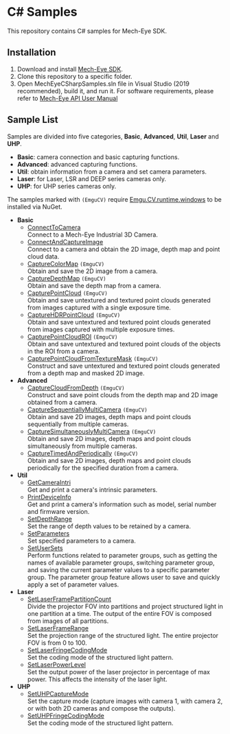 # C# Samples

This repository contains C# samples for Mech-Eye SDK.

## Installation

1. Download and install [Mech-Eye SDK](https://www.mech-mind.com/download/softwaredownloading.html).
2. Clone this repository to a specific folder.
3. Open MechEyeCSharpSamples.sln file in Visual Studio (2019 recommended), build it, and run it.
     For software requirements, please refer to [Mech-Eye API User Manual](https://docs.mech-mind.net/latest/en-GB/MechEye/MechEyeAPI/Samples/Samples.html)
     
## Sample List

Samples are divided into five categories, **Basic**, **Advanced**, **Util**, **Laser** and **UHP**.

- **Basic**: camera connection and basic capturing functions.
- **Advanced**: advanced capturing functions.
- **Util**: obtain information from a camera and set camera parameters.
- **Laser**: for Laser, LSR and DEEP series cameras only.
- **UHP**: for UHP series cameras only. 

The samples marked with `(EmguCV)` require [Emgu.CV.runtime.windows](https://www.nuget.org/packages/Emgu.CV.runtime.windows/) to be installed via NuGet.

- **Basic**
  - [ConnectToCamera](https://github.com/MechMindRobotics/mecheye_csharp_samples/tree/main/source/Basic/ConnectToCamera)  
    Connect to a Mech-Eye Industrial 3D Camera.
  - [ConnectAndCaptureImage](https://github.com/MechMindRobotics/mecheye_csharp_samples/tree/main/source/Basic/ConnectAndCaptureImage)  
    Connect to a camera and obtain the 2D image, depth map and point cloud data.
  - [CaptureColorMap](https://github.com/MechMindRobotics/mecheye_csharp_samples/tree/main/source/Basic/CaptureColorMap) `(EmguCV)`  
    Obtain and save the 2D image from a camera.
  - [CaptureDepthMap](https://github.com/MechMindRobotics/mecheye_csharp_samples/tree/main/source/Basic/CaptureDepthMap) `(EmguCV)`  
    Obtain and save the depth map from a camera.
  - [CapturePointCloud](https://github.com/MechMindRobotics/mecheye_csharp_samples/tree/main/source/Basic/CapturePointCloud) `(EmguCV)`  
    Obtain and save untextured and textured point clouds generated from images captured with a single exposure time.
  - [CaptureHDRPointCloud](https://github.com/MechMindRobotics/mecheye_csharp_samples/tree/main/source/Basic/CaptureHDRPointCloud) `(EmguCV)`  
    Obtain and save untextured and textured point clouds generated from images captured with multiple exposure times.
  - [CapturePointCloudROI](https://github.com/MechMindRobotics/mecheye_csharp_samples/tree/main/source/Basic/CapturePointCloudROI) `(EmguCV)`  
    Obtain and save untextured and textured point clouds of the objects in the ROI from a camera.
  - [CapturePointCloudFromTextureMask](https://github.com/MechMindRobotics/mecheye_csharp_samples/tree/main/source/Basic/CapturePointCloudFromTextureMask) `(EmguCV)`  
    Construct and save untextured and textured point clouds generated from a depth map and masked 2D image.
- **Advanced**
  - [CaptureCloudFromDepth](https://github.com/MechMindRobotics/mecheye_csharp_samples/tree/main/source/Advanced/CaptureCloudFromDepth) `(EmguCV)`  
    Construct and save point clouds from the depth map and 2D image obtained from a camera.
  - [CaptureSequentiallyMultiCamera](https://github.com/MechMindRobotics/mecheye_csharp_samples/tree/main/source/Advanced/CaptureSequentiallyMultiCamera) `(EmguCV)`  
    Obtain and save 2D images, depth maps and point clouds sequentially from multiple cameras.
  - [CaptureSimultaneouslyMultiCamera](https://github.com/MechMindRobotics/mecheye_csharp_samples/tree/main/source/Advanced/CaptureSimultaneouslyMultiCamera) `(EmguCV)`  
    Obtain and save 2D images, depth maps and point clouds simultaneously from multiple cameras.
  - [CaptureTimedAndPeriodically](https://github.com/MechMindRobotics/mecheye_csharp_samples/tree/main/source/Advanced/CaptureTimedAndPeriodically) `(EmguCV)`  
    Obtain and save 2D images, depth maps and point clouds periodically for the specified duration from a camera.
- **Util**
  - [GetCameraIntri](https://github.com/MechMindRobotics/mecheye_csharp_samples/tree/main/source/Util/GetCameraIntri)  
    Get and print a camera's intrinsic parameters.
  - [PrintDeviceInfo](https://github.com/MechMindRobotics/mecheye_csharp_samples/tree/main/source/Util/PrintDeviceInfo)  
    Get and print a camera's information such as model, serial number and firmware version.
  - [SetDepthRange](https://github.com/MechMindRobotics/mecheye_csharp_samples/tree/main/source/Util/SetDepthRange)  
    Set the range of depth values to be retained by a camera.
  - [SetParameters](https://github.com/MechMindRobotics/mecheye_csharp_samples/tree/main/source/Util/SetParameters)  
    Set specified parameters to a camera.
  - [SetUserSets](https://github.com/MechMindRobotics/mecheye_csharp_samples/tree/main/source/Util/SetUserSets)  
    Perform functions related to parameter groups, such as getting the names of available parameter groups, switching parameter group, and saving the current parameter values to a specific parameter group. The parameter group feature allows user to save and quickly apply a set of parameter values.
- **Laser**
  - [SetLaserFramePartitionCount](https://github.com/MechMindRobotics/mecheye_csharp_samples/tree/main/source/Laser/SetLaserFramePartitionCount)  
    Divide the projector FOV into partitions and project structured light in one partition at a time. The output of the entire FOV is composed from images of all partitions.
  - [SetLaserFrameRange](https://github.com/MechMindRobotics/mecheye_csharp_samples/tree/main/source/Laser/SetLaserFrameRange)  
    Set the projection range of the structured light. The entire projector FOV is from 0 to 100.
  - [SetLaserFringeCodingMode](https://github.com/MechMindRobotics/mecheye_csharp_samples/tree/main/source/Laser/SetLaserFringeCodingMode)  
    Set the coding mode of the structured light pattern.
  - [SetLaserPowerLevel](https://github.com/MechMindRobotics/mecheye_csharp_samples/tree/main/source/Laser/SetLaserPowerLevel)  
    Set the output power of the laser projector in percentage of max power. This affects the intensity of the laser light.
- **UHP**
  - [SetUHPCaptureMode](https://github.com/MechMindRobotics/mecheye_csharp_samples/tree/master/source/UHP/SetUHPCaptureMode)  
    Set the capture mode (capture images with camera 1, with camera 2, or with both 2D cameras and compose the outputs).
  - [SetUHPFringeCodingMode](https://github.com/MechMindRobotics/mecheye_csharp_samples/tree/master/source/UHP/SetUHPFringeCodingMode)  
    Set the coding mode of the structured light pattern.